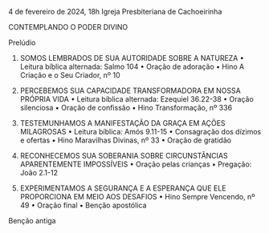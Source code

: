 4 de fevereiro de 2024, 18h
Igreja Presbiteriana de Cachoeirinha 

CONTEMPLANDO O PODER DIVINO

Prelúdio 

1. SOMOS LEMBRADOS DE SUA AUTORIDADE SOBRE A NATUREZA
•	Leitura bíblica alternada: Salmo 104
•	Oração de adoração 
•	Hino A Criação e o Seu Criador, nº 10

2. PERCEBEMOS SUA CAPACIDADE TRANSFORMADORA EM NOSSA PRÓPRIA VIDA
•	Leitura bíblica alternada: Ezequiel 36.22-38
•	Oração silenciosa 
•	Oração de confissão 
•	Hino Transformação, nº 336

3. TESTEMUNHAMOS A MANIFESTAÇÃO DA GRAÇA EM AÇÕES MILAGROSAS
•	Leitura bíblica: Amós 9.11-15
•	Consagração dos dízimos e ofertas 
•	Hino Maravilhas Divinas, nº 33
•	Oração de gratidão 

4. RECONHECEMOS SUA SOBERANIA SOBRE CIRCUNSTÂNCIAS APARENTEMENTE IMPOSSÍVEIS
•	Oração pelas crianças 
•	Pregação: João 2.1-12

5. EXPERIMENTAMOS A SEGURANÇA E A ESPERANÇA QUE ELE PROPORCIONA EM MEIO AOS DESAFIOS
•	Hino Sempre Vencendo, nº 49
•	Oração final 
•	Benção apostólica 

Benção antiga